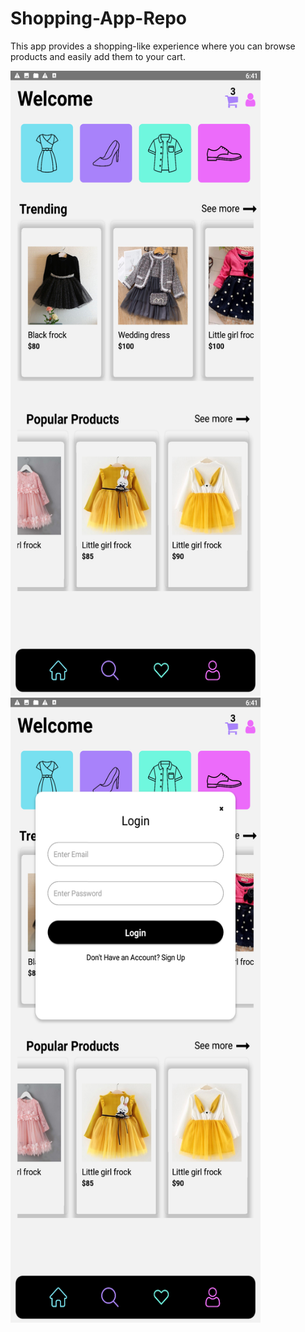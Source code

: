 # Shopping-App-Repo
This app provides a shopping-like experience where you can browse products and easily add them to your cart.

<img src="./src/assets/Screenshot_2023.05.30_18.41.35.075.png" width="400" height="1000">
<img src="./src/assets/Screenshot_2023.05.30_18.41.47.835.png" width="400" height="1000">
